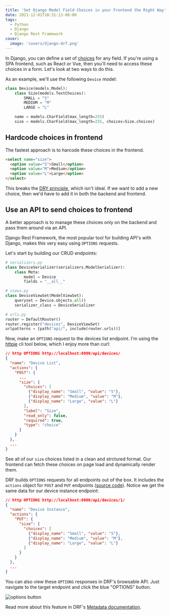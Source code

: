 ```yaml
---
title: 'Set Django Model Field Choices in your Frontend the Right Way'
date: 2021-12-01T10:31:13-08:00
tags:
  - Python
  - Django
  - Django Rest Framework
cover:
  image: 'covers/django-drf.png'
---
```


In Django, you can define a set of [choices](https://docs.djangoproject.com/en/3.2/ref/models/fields/#choices) for any field.
If you're using a SPA frontend, such as React or Vue, then you'll need to access these choices in a form. Let's look at two ways to do this.

As an example, we'll use the following `Device` model:

```python
class Device(models.Model):
    class Size(models.TextChoices):
        SMALL = "S"
        MEDIUM = "M"
        LARGE = "L"

    name = models.CharField(max_length=255)
    size = models.CharField(max_length=255, choices=Size.choices)
```

## Hardcode choices in frontend

The fastest approach is to harcode these choices in the frontend.

```html
<select name="size">
  <option value="S">Small</option>
  <option value="M">Medium</option>
  <option value="L">Large</option>
</select>
```

This breaks the [DRY principle](https://en.wikipedia.org/wiki/Don%27t_repeat_yourself), which isn't ideal. If we want to add a new choice, then we'd have to add it in both the backend and frontend.

## Use an API to send choices to frontend

A better approach is to manage these choices only on the backend and pass them around via an API.

Django Rest Framework, the most popular tool for building API's with Django, makes this very easy using `OPTIONS` requests.

Let's start by building our CRUD endpoints:

```python
# serializers.py
class DeviceSerializer(serializers.ModelSerializer):
    class Meta:
        model = Device
        fields = "__all__"

# views.py
class DeviceViewSet(ModelViewSet):
    queryset = Device.objects.all()
    serializer_class = DeviceSerializer

# urls.py
router = DefaultRouter()
router.register("devices", DeviceViewSet)
urlpatterns = [path("api/", include(router.urls))]
```

Now, make an `OPTIONS` request to the devices list endpoint. I'm using the [httpie](https://httpie.io/cli/) cli tool below, which I enjoy more than curl:

```json
// http OPTIONS http://localhost:8000/api/devices/
{
  "name": "Device List",
  "actions": {
    "POST": {
      ...
      "size": {
        "choices": [
          {"display_name": "Small", "value": "S"},
          {"display_name": "Medium", "value": "M"},
          {"display_name": "Large", "value": "L"}
        ],
        "label": "Size",
        "read_only": false,
        "required": true,
        "type": "choice"
      }
    }
  },
  ...
}
```

See all of our `size` choices listed in a clean and strctured format. Our frontend can fetch these choices on page load and dynamically render them.

DRF builds `OPTIONS` requests for all endpoints out of the box. It includes the `actions` object for `POST` and `PUT` endpoints ([source code](https://github.com/encode/django-rest-framework/blob/335054a5d36b352a58286b303b608b6bf48152f8/rest_framework/metadata.py#L79)). Notice we get the same data for our device instance endpoint:

```json
// http OPTIONS http://localhost:8000/api/devices/1/
{
  "name": "Device Instance",
  "actions": {
    "PUT": {
      "size": {
        "choices": [
          {"display_name": "Small", "value": "S"},
          {"display_name": "Medium", "value": "M"},
          {"display_name": "Large", "value": "L"}
        ]
      }
    }
  },
  ...
}
```

You can also view these `OPTIONS` responses in DRF's browsable API. Just navigate to the target endpoint and click the blue "OPTIONS" button.

![options button](/options-button.png)

Read more about this feature in DRF's [Metadata documentation](https://www.django-rest-framework.org/api-guide/metadata/).
